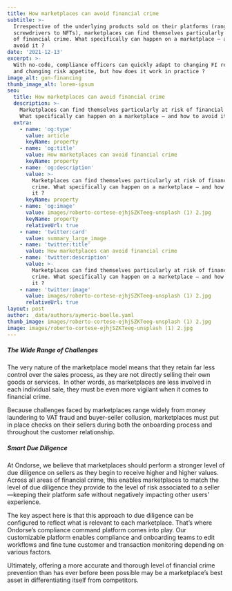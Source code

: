 ```yaml
---
title: How marketplaces can avoid financial crime
subtitle: >-
  Irrespective of the underlying products sold on their platforms (ranging from
  screwdrivers to NFTs), marketplaces can find themselves particularly at risk
  of financial crime. What specifically can happen on a marketplace – and how to
  avoid it ?
date: '2021-12-13'
excerpt: >-
  With no-code, compliance officers can quickly adapt to changing FI regulations
  and changing risk appetite, but how does it work in practice ?
image_alt: gun-financing
thumb_image_alt: lorem-ipsum
seo:
  title: How marketplaces can avoid financial crime
  description: >-
    Marketplaces can find themselves particularly at risk of financial crime.
    What specifically can happen on a marketplace – and how to avoid it ?
  extra:
    - name: 'og:type'
      value: article
      keyName: property
    - name: 'og:title'
      value: How marketplaces can avoid financial crime
      keyName: property
    - name: 'og:description'
      value: >-
        Marketplaces can find themselves particularly at risk of financial
        crime. What specifically can happen on a marketplace – and how to avoid
        it ?
      keyName: property
    - name: 'og:image'
      value: images/roberto-cortese-ejhjSZKTeeg-unsplash (1) 2.jpg
      keyName: property
      relativeUrl: true
    - name: 'twitter:card'
      value: summary_large_image
    - name: 'twitter:title'
      value: How marketplaces can avoid financial crime
    - name: 'twitter:description'
      value: >-
        Marketplaces can find themselves particularly at risk of financial
        crime. What specifically can happen on a marketplace – and how to avoid
        it ?
    - name: 'twitter:image'
      value: images/roberto-cortese-ejhjSZKTeeg-unsplash (1) 2.jpg
      relativeUrl: true
layout: post
author: _data/authors/aymeric-boelle.yaml
thumb_image: images/roberto-cortese-ejhjSZKTeeg-unsplash (1) 2.jpg
image: images/roberto-cortese-ejhjSZKTeeg-unsplash (1) 2.jpg
---
```

##### The Wide Range of Challenges

The very nature of the marketplace model means that they retain far less control over the sales process, as they are not directly selling their own goods or services.  In other words, as marketplaces are less involved in each individual sale, they must be even more vigilant when it comes to financial crime. 

Because challenges faced by marketplaces range widely from money laundering to VAT fraud and buyer-seller collusion, marketplaces must put in place checks on their sellers during both the onboarding process and throughout the customer relationship.

##### Smart Due Diligence 

At Ondorse, we believe that marketplaces should perform a stronger level of due diligence on sellers as they begin to receive higher and higher values. Across all areas of financial crime, this enables marketplaces to match the level of due diligence they provide to the level of risk associated to a seller—keeping their platform safe without negatively impacting other users’ experience.


The key aspect here is that this approach to due diligence can be configured to reflect what is relevant to each marketplace. That’s where Ondorse’s compliance command platform comes into play. Our customizable platform enables compliance and onboarding teams to edit workflows and fine tune customer and transaction monitoring depending on various factors. 

Ultimately, offering a more accurate and thorough level of financial crime prevention than has ever before been possible may be a marketplace’s best asset in differentiating itself from competitors.
